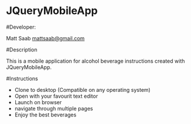 # JQueryMobileApp

#Developer: 

Matt Saab <mattsaab@gmail.com>

#Description

This is a mobile application for alcohol beverage instructions created with JQueryMobileApp. 

#Instructions

* Clone to desktop (Compatible on any operating system)
* Open with your favourit text editor
* Launch on browser
* navigate through multiple pages
* Enjoy the best beverages

